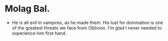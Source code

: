 # Molag Bal.
- He is all evil in vampires, as he made them. His lust for domination is one of the greatest threats we face from Oblivion. I'm glad I never needed to experience him first hand.
